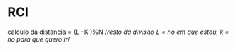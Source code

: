 # RCI

calculo da distancia 
= (L -K )%N /*resto da divisao L = no em que estou, k = no para que quero ir*/ 
